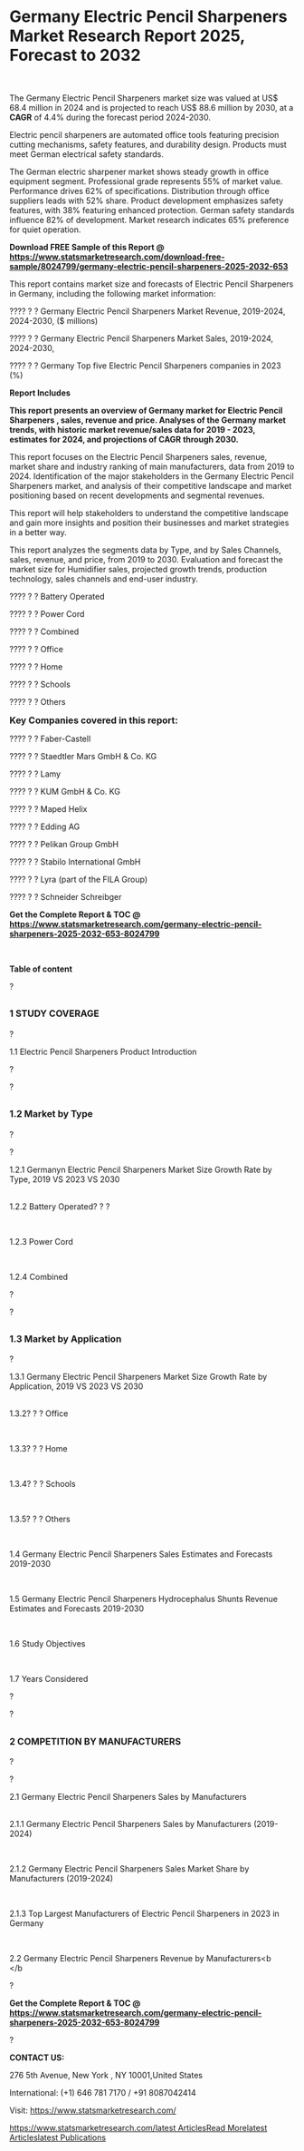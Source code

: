 <h1>Germany Electric Pencil Sharpeners Market Research Report 2025, Forecast to 2032</h1><br/><p>The Germany Electric Pencil Sharpeners market size was valued at US$ 68.4 million in 2024 and is projected to reach US$ 88.6 million by 2030, at a <strong>CAGR</strong> of 4.4% during the forecast period 2024-2030.</p>
 
 
 
 <p>Electric pencil sharpeners are automated office tools featuring precision cutting mechanisms, safety features, and durability design. Products must meet German electrical safety standards.</p>
 
 
 
 <p>The German electric sharpener market shows steady growth in office equipment segment. Professional grade represents 55% of market value. Performance drives 62% of specifications. Distribution through office suppliers leads with 52% share. Product development emphasizes safety features, with 38% featuring enhanced protection. German safety standards influence 82% of development. Market research indicates 65% preference for quiet operation.</p>
 
 
 
 <p><strong>Download FREE Sample of this Report @ <a href="https://www.statsmarketresearch.com/download-free-sample/8024799/germany-electric-pencil-sharpeners-2025-2032-653">https://www.statsmarketresearch.com/download-free-sample/8024799/germany-electric-pencil-sharpeners-2025-2032-653</a></strong></p>
 
 
 
 <p>This report contains market size and forecasts of Electric Pencil Sharpeners in Germany, including the following market information:</p>
 
 
 
 <p>???? ? ? Germany Electric Pencil Sharpeners Market Revenue, 2019-2024, 2024-2030, ($ millions)</p>
 
 
 
 <p>???? ? ? Germany Electric Pencil Sharpeners Market Sales, 2019-2024, 2024-2030,</p>
 
 
 
 <p>???? ? ? Germany Top five Electric Pencil Sharpeners companies in 2023 (%)</p>
 
 
 
 <p><strong>Report Includes</strong></p>
 
 
 
 <p><strong>This report presents an overview of Germany market for Electric Pencil Sharpeners , sales, revenue and price. Analyses of the Germany market trends, with historic market revenue/sales data for 2019 - 2023, estimates for 2024, and projections of <strong>CAGR</strong> through 2030.</strong></p>
 
 
 
 <p>This report focuses on the Electric Pencil Sharpeners sales, revenue, market share and industry ranking of main manufacturers, data from 2019 to 2024. Identification of the major stakeholders in the Germany Electric Pencil Sharpeners market, and analysis of their competitive landscape and market positioning based on recent developments and segmental revenues.</p>
 
 
 
 <p>This report will help stakeholders to understand the competitive landscape and gain more insights and position their businesses and market strategies in a better way.</p>
 
 
 
 <p>This report analyzes the segments data by Type, and by Sales Channels, sales, revenue, and price, from 2019 to 2030. Evaluation and forecast the market size for Humidifier sales, projected growth trends, production technology, sales channels and end-user industry.</p>
 
 
 
 <p>???? ? ? Battery Operated</p>
 
 
 
 <p>???? ? ? Power Cord</p>
 
 
 
 <p>???? ? ? Combined</p>
 
 
 
 <p>???? ? ? Office</p>
 
 
 
 <p>???? ? ? Home</p>
 
 
 
 <p>???? ? ? Schools</p>
 
 
 
 <p>???? ? ? Others</p>
 
 
 
 <p><span style="font-size:16px"><strong>Key Companies covered in this report:</strong></span></p>
 
 
 
 <p>???? ? ? Faber-Castell</p>
 
 
 
 <p>???? ? ? Staedtler Mars GmbH & Co. KG</p>
 
 
 
 <p>???? ? ? Lamy</p>
 
 
 
 <p>???? ? ? KUM GmbH & Co. KG</p>
 
 
 
 <p>???? ? ? Maped Helix</p>
 
 
 
 <p>???? ? ? Edding AG</p>
 
 
 
 <p>???? ? ? Pelikan Group GmbH</p>
 
 
 
 <p>???? ? ? Stabilo International GmbH</p>
 
 
 
 <p>???? ? ? Lyra (part of the FILA Group)</p>
 
 
 
 <p>???? ? ? Schneider Schreibger</p>
 
 
 
 <div><b>Get the Complete Report & TOC @ <a href="https://www.statsmarketresearch.com/germany-electric-pencil-sharpeners-2025-2032-653-8024799">https://www.statsmarketresearch.com/germany-electric-pencil-sharpeners-2025-2032-653-8024799</a></b></div>
 
 
 
 <p><br />
 
 <b>Table of content</b></p>
 
 
 
 <p>? </p>
 
 
 
 <h2><span style="font-size:16px"><strong>1 STUDY COVERAGE</strong></span></h2>
 
 
 
 <p>? </p>
 
 
 
 <p>1.1 Electric Pencil Sharpeners Product Introduction</p>
 
 
 
 <p>? </p>
 
 
 
 <p>? </p>
 
 
 
 <h2><span style="font-size:16px"><strong>1.2 Market by Type</strong></span></h2>
 
 
 
 <p>? </p>
 
 
 
 <p>? </p>
 
 
 
 <p>1.2.1 Germanyn Electric Pencil Sharpeners Market Size Growth Rate by Type, 2019 VS 2023 VS 2030<br />
 
 <br />
 
 1.2.2 Battery Operated? ? ? <br />
 
 <br />
 
 1.2.3 Power Cord<br />
 
 <br />
 
 1.2.4 Combined<br />
 
 ? </p>
 
 
 
 <p>? </p>
 
 
 
 <h2><span style="font-size:16px"><strong>1.3 Market by Application</strong></span></h2>
 
 
 
 <p>? </p>
 
 
 
 <p>1.3.1 Germany Electric Pencil Sharpeners Market Size Growth Rate by Application, 2019 VS 2023 VS 2030<br />
 
 <br />
 
 1.3.2? ? ? Office<br />
 
 <br />
 
 1.3.3? ? ? Home<br />
 
 <br />
 
 1.3.4? ? ? Schools<br />
 
 <br />
 
 1.3.5? ? ? Others<br />
 
 <br />
 
 1.4 Germany Electric Pencil Sharpeners Sales Estimates and Forecasts 2019-2030<br />
 
 <br />
 
 1.5 Germany Electric Pencil Sharpeners Hydrocephalus Shunts Revenue Estimates and Forecasts 2019-2030<br />
 
 <br />
 
 1.6 Study Objectives<br />
 
 <br />
 
 1.7 Years Considered</p>
 
 
 
 <p>? </p>
 
 
 
 <p>? </p>
 
 
 
 <h2><span style="font-size:16px"><strong>2 COMPETITION BY MANUFACTURERS</strong></span></h2>
 
 
 
 <p>? </p>
 
 
 
 <p>? </p>
 
 
 
 <p>2.1 Germany Electric Pencil Sharpeners Sales by Manufacturers<br />
 
 <br />
 
 2.1.1 Germany Electric Pencil Sharpeners Sales by Manufacturers (2019-2024)<br />
 
 <br />
 
 2.1.2 Germany Electric Pencil Sharpeners Sales Market Share by Manufacturers (2019-2024)<br />
 
 <br />
 
 2.1.3 Top Largest Manufacturers of Electric Pencil Sharpeners in 2023 in Germany<br />
 
 <br />
 
 2.2 Germany Electric Pencil Sharpeners Revenue by Manufacturers<b<br></b<br></p>
 
 
 
 <p>? </p>
 
 
 
 <div><b>Get the Complete Report & TOC @ <a href="https://www.statsmarketresearch.com/germany-electric-pencil-sharpeners-2025-2032-653-8024799">https://www.statsmarketresearch.com/germany-electric-pencil-sharpeners-2025-2032-653-8024799</a></b></div>
 
 
 
 <p>? </p>
 
 
 
 <p><b>CONTACT US:</b><br />
 
 276 5th Avenue, New York , NY 10001,United States<br />
 
 International: (+1) 646 781 7170 / +91 8087042414<br />
 
 Visit: <a href="https://www.statsmarketresearch.com/">https://www.statsmarketresearch.com/</a><br />
 
 <a href="https://gyeongbokgung.com">https://www.statsmarketresearch.com/</a><a href="https://hallyeomaritime.com">latest Articles</a><a href="https://jingwansa.com">Read More</a><a href="https://nguoiviet.jp/">latest Articles</a><a href="https://www.intelmarketresearch.com/">latest Publications</a></p>